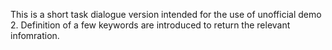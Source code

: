 This is a short task dialogue version intended for the use of unofficial demo
2. Definition of a few keywords are introduced to return the relevant
   infomration.

